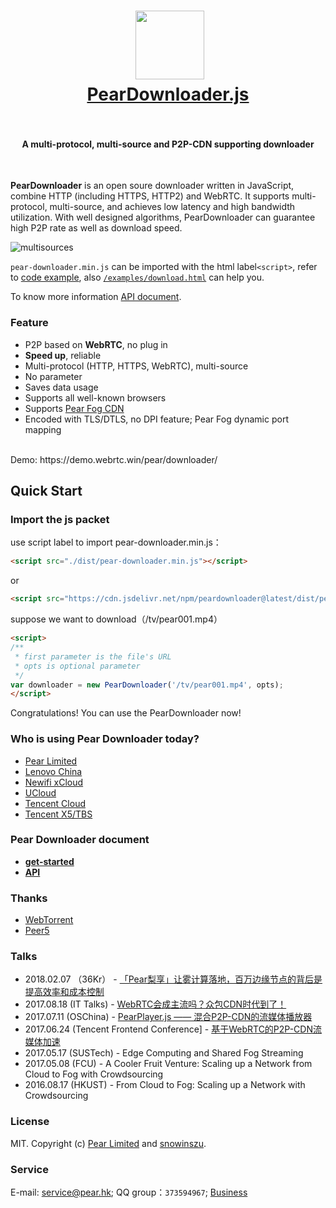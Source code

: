 <h1 align="center">
  <img src="fig/pear.png" height="110"></img>
  <br>
  <a href="http://demo.webrtc.win/downloader">PearDownloader.js</a>
  <br>
  <br>
</h1>

<h4 align="center">A multi-protocol, multi-source and P2P-CDN supporting downloader</h4>
<br>

**PearDownloader** is an open soure downloader written in JavaScript, combine HTTP (including HTTPS, HTTP2) and WebRTC. It supports multi-protocol, multi-source, and achieves low latency and high bandwidth utilization. With well designed algorithms, PearDownloader can guarantee high P2P rate as well as download speed. 

![multisources](fig/fogvdn_multisources.png)

`pear-downloader.min.js` can be imported with the html label`<script>`, refer to  [code example](#使用方法), also [`/examples/download.html`](/examples/download.html) can help you. 

To know more information [API document](docs/get-started.md).<br/>

### Feature

- P2P based on **WebRTC**, no plug in
- **Speed up**, reliable
- Multi-protocol (HTTP, HTTPS, WebRTC), multi-source
- No parameter
- Saves data usage
- Supports all well-known browsers
- Supports [Pear Fog CDN](https://github.com/PearInc/FogVDN)
- Encoded with TLS/DTLS, no DPI feature; Pear Fog dynamic port mapping
<br>
Demo: https://demo.webrtc.win/pear/downloader/


## Quick Start

### Import the js packet
use script label to import pear-downloader.min.js：
```html
<script src="./dist/pear-downloader.min.js"></script>
```
or

```html
<script src="https://cdn.jsdelivr.net/npm/peardownloader@latest/dist/pear-downloader.min.js"></script>
```
suppose we want to download（/tv/pear001.mp4）
```html
<script>
/**
 * first parameter is the file's URL
 * opts is optional parameter
 */
var downloader = new PearDownloader('/tv/pear001.mp4', opts);
</script>
```
Congratulations! You can use the PearDownloader now!

### Who is using Pear Downloader today?

+ [Pear Limited](https://pear.hk)
+ [Lenovo China](https://www.lenovo.com.cn/)
+ [Newifi xCloud](http://www.newifi.com/)
+ [UCloud](https://www.ucloud.cn)
+ [Tencent Cloud](https://qcloud.com)
+ [Tencent X5/TBS](https://x5.tencent.com/tbs/)

### Pear Downloader document
- **[get-started](docs/get-started.md)**
- **[API](docs/api.md)**

### Thanks


- [WebTorrent](https://github.com/webtorrent/webtorrent)
- [Peer5](https://www.peer5.com/#)

###  Talks

- 2018.02.07 （36Kr） - [「Pear梨享」让雾计算落地，百万边缘节点的背后是提高效率和成本控制](http://36kr.com/p/5118296.html) 
- 2017.08.18 (IT Talks) - [WebRTC会成主流吗？众包CDN时代到了！](http://mp.weixin.qq.com/s/cx_ljl2sexE0XkgliZfnmQ)
- 2017.07.11 (OSChina) - [PearPlayer.js —— 混合P2P-CDN的流媒体播放器](https://www.oschina.net/p/PearPlayerjs)
- 2017.06.24 (Tencent Frontend Conference] - [基于WebRTC的P2P-CDN流媒体加速](http://www.itdks.com/dakalive/detail/2577)
- 2017.05.17 (SUSTech) - Edge Computing and Shared Fog Streaming
- 2017.05.08 (FCU) - A Cooler Fruit Venture: Scaling up a Network from Cloud to Fog with Crowdsourcing
- 2016.08.17 (HKUST) - From Cloud to Fog: Scaling up a Network with Crowdsourcing

### License

MIT. Copyright (c) [Pear Limited](https://pear.hk) and [snowinszu](https://github.com/snowinszu).

### Service
E-mail: <service@pear.hk>; QQ group：`373594967`; [Business](https://github.com/PearInc/FogVDN)
